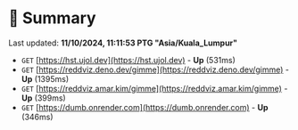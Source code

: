 # 📖 Summary
Last updated: **11/10/2024, 11:11:53 PTG "Asia/Kuala_Lumpur"**

- `GET` [https://hst.ujol.dev](https://hst.ujol.dev) - **Up** (531ms)
- `GET` [https://reddviz.deno.dev/gimme](https://reddviz.deno.dev/gimme) - **Up** (1395ms)
- `GET` [https://reddviz.amar.kim/gimme](https://reddviz.amar.kim/gimme) - **Up** (399ms)
- `GET` [https://dumb.onrender.com](https://dumb.onrender.com) - **Up** (346ms)
